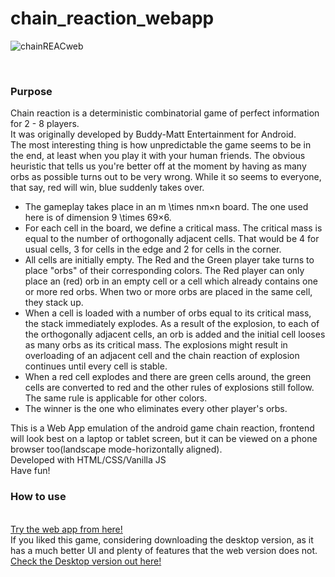 # chain_reaction_webapp
![chainREACweb](https://user-images.githubusercontent.com/68727041/150777811-3d56fd40-e631-4009-92ec-3d4e339111ac.png)

<br>

### Purpose

Chain reaction is a deterministic combinatorial game of perfect information for 2 - 8 players.<br/>
It was originally developed by Buddy-Matt Entertainment for Android.<br/>
The most interesting thing is how unpredictable the game seems to be in the end, at least when you play it with your human friends. The obvious heuristic that tells us you're better off at the moment by having as many orbs as possible turns out to be very wrong. While it so seems to everyone, that say, red will win, blue suddenly takes over.<br/>
- The gameplay takes place in an m \times nm×n board. The one used here is of  dimension  9 \times 69×6.<br/>
- For each cell in the board, we define a critical mass. The critical mass is equal to the number of orthogonally adjacent cells. That would be 4 for usual cells, 3 for   cells in the edge and 2 for cells in the corner.<br/>
- All cells are initially empty. The Red and the Green player take turns to place "orbs" of their corresponding colors. The Red player can only place an (red) orb in an   empty cell or a cell which already contains one or more red orbs. When two or more orbs are placed in the same cell, they stack up.<br/>
- When a cell is loaded with a number of orbs equal to its critical mass, the stack immediately explodes. As a result of the explosion, to each of the orthogonally         adjacent cells, an orb is added and the initial cell looses as many orbs as its critical mass. The explosions might result in overloading of an adjacent cell and the     chain reaction of explosion continues until every cell is stable.<br/>
- When a red cell explodes and there are green cells around, the green cells are converted to red and the other rules of explosions still follow. The same rule is         applicable for other colors.<br/>
- The winner is the one who eliminates every other player's orbs.<br/>

This is a Web App emulation of the android game chain reaction, frontend will look best on a laptop or tablet screen, but it can be viewed on a phone browser too(landscape mode-horizontally aligned).<br/>
Developed with HTML/CSS/Vanilla JS<br>
Have fun!

### How to use

<br>
<a href="https://nikhil-rgb.github.io/apps/chain-reaction/index.html">Try the web app from here!</a>
<br>
If you liked this game, considering downloading the desktop version, as it has a much better UI and plenty of features that the web version does not.
<a href="https://github.com/nikhil-RGB/chain_reaction_desktop/releases/tag/1.0.0">Check the Desktop version out here!</a>
